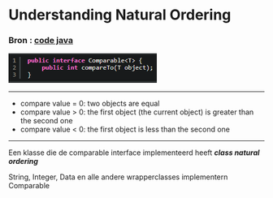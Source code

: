 # Understanding Natural Ordering
### Bron : [code java](https://www.codejava.net/java-core/collections/understanding-object-ordering-in-java-with-comparable-and-comparator)

![img.png](img.png)
___

- compare value = 0: two objects are equal
- compare value > 0: the first object (the current object) is greater than the second one
- compare value < 0: the first object is less than the second one
___
 
Een klasse die de comparable interface implementeerd heeft ***class natural ordering***

String, Integer, Data en alle andere wrapperclasses implementern Comparable
